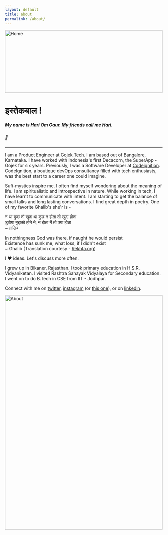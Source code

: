```yaml
---
layout: default
title: about
permalink: /about/
---
```


<img class="featured-image crazy" src="{{ site.github.url }}/assets/images/maykashi.png" alt="Home" />

<style type="text/css" media="screen">
.featured-image {
  width: 100%;
  height: 200px;
  object-fit: cover;
}
.about{
  height: 750px;
}
.crazy {
  object-fit: none;
}
</style>

# इस्तेकबाल !
##### My name is Hari Om Gaur. My friends call me Hari.
##### :pray:
---


I am a Product Engineer at <a href="http://gojek.io">Gojek Tech</a>. I am based out of Bangalore, Karnataka. I have worked with Indonesia's first Decacorn, the SuperApp - Gojek for six years. Previously, I was a Software Developer at <a href="http://codeignition.co"
target="_blank">Codeignition</a>. CodeIgnition, a boutique devOps
consultancy filled with tech enthusiasts, was the best start to a career
one could imagine.

Sufi-mystics inspire me. I often find myself wondering about
the meaning of life. I am
spiritualistic and introspective in nature. While working in tech, I
have learnt to communicate with intent. I am
starting to get the balance of small talks and long lasting
conversations.
I find great depth in poetry. One of my favorite Ghalib's she'r is -

न था कुछ तो खुदा था कुछ न होता तो खुदा होता 
<br>
डुबोया मुझको होने ने, न होता मैं तो क्या होता
<br>
~ ग़ालिब 

In nothingness God was there, if naught he would persist
<br>
Existence has sunk me, what loss, if I didn't exist
<br>
~ Ghalib
(Translation courtesy - <a href="https://rekhta.org" target="_blank">Rekhta.org</a>)

I :heart: ideas. Let's discuss more often.

I grew up in Bikaner, Rajasthan. I took primary education in
H.S.R. Vidyaniketan. I visited Rashtra Sahayak Vidyalaya for Secondary education.
I went on to do B.Tech in CSE from IIT - Jodhpur.

Connect with me on [twitter](https://twitter.com/hogaur),
[instagram](https://instagram.com/hariomuvacha) (or [this one](https://instagram.com/hogaur)), or on [linkedin](https://linkedin.com/in/hogaur).

<img class="featured-image about" src="{{ site.github.url }}/assets/img/me.jpeg" alt="About"/>
